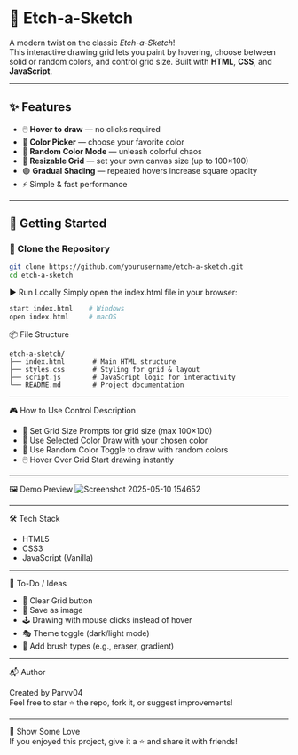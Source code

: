 # 🎨 Etch-a-Sketch

A modern twist on the classic *Etch-a-Sketch*!  
This interactive drawing grid lets you paint by hovering, choose between solid or random colors, and control grid size. Built with **HTML**, **CSS**, and **JavaScript**.

---

## ✨ Features

- 🖱️ **Hover to draw** — no clicks required
- 🎨 **Color Picker** — choose your favorite color
- 🌈 **Random Color Mode** — unleash colorful chaos
- 🧱 **Resizable Grid** — set your own canvas size (up to 100×100)
- 🟣 **Gradual Shading** — repeated hovers increase square opacity
- ⚡ Simple & fast performance

---

## 🚀 Getting Started

### 📁 Clone the Repository

```bash
git clone https://github.com/yourusername/etch-a-sketch.git
cd etch-a-sketch
```
▶️ Run Locally
Simply open the index.html file in your browser:

```bash
start index.html    # Windows
open index.html     # macOS
```
📦 File Structure
```
etch-a-sketch/
├── index.html       # Main HTML structure
├── styles.css       # Styling for grid & layout
├── script.js        # JavaScript logic for interactivity
└── README.md        # Project documentation
```
---
🎮 How to Use
Control	          Description
- 🔲 Set Grid Size	Prompts for grid size (max 100×100)
- 🎨 Use Selected Color	Draw with your chosen color
- 🌈 Use Random Color	Toggle to draw with random colors
- 🖱️ Hover Over Grid	Start drawing instantly
---
🖼️ Demo Preview
![Screenshot 2025-05-10 154652](https://github.com/user-attachments/assets/3df1ac64-2676-4d03-9f77-1f55c0caf757)

---
🛠️ Tech Stack
- HTML5
- CSS3
- JavaScript (Vanilla)
---
📌 To-Do / Ideas

- 🧽 Clear Grid button
- 💾 Save as image
- 🕹️ Drawing with mouse clicks instead of hover
- 🎭 Theme toggle (dark/light mode)
- 🧩 Add brush types (e.g., eraser, gradient)
---
📬 Author

Created by Parvv04   
Feel free to star ⭐ the repo, fork it, or suggest improvements!

---
🌟 Show Some Love  
If you enjoyed this project, give it a ⭐ and share it with friends!
